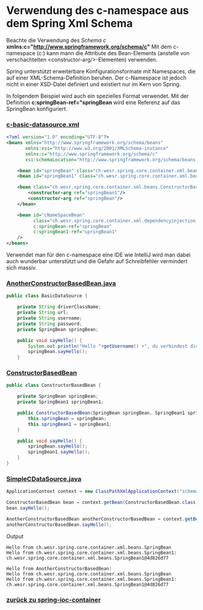 # Verwendung des c-namespace aus dem Spring Xml Schema

Beachte die Verwendung des *Schema c* **xmlns:c="http://www.springframework.org/schema/c"**
Mit dem c-namespace (c:<variablenname>) kann mann die Attribute des Bean-Elements (anstelle von verschachtelten \<constructor-arg/>-Elementen) verwenden.

Spring unterstützt erweiterbare Konfigurationsformate mit Namespaces, die auf einer XML-Schema-Definition beruhen.
Der c-Namespace ist jedoch nicht in einer XSD-Datei definiert und existiert nur im Kern von Spring.

In folgendem Beispiel wird auch ein spezielles Format verwendet.
Mit der Definition **c:springBean-ref="springBean** wird eine Referenz auf das SpringBean konfiguriert.

### [c-basic-datasource.xml](../../../src/main/resources/dependencies/schema-namespaces/c-basic-datasource.xml)
```xml
<?xml version="1.0" encoding="UTF-8"?>
<beans xmlns="http://www.springframework.org/schema/beans"
       xmlns:xsi="http://www.w3.org/2001/XMLSchema-instance"
       xmlns:c="http://www.springframework.org/schema/c"
       xsi:schemaLocation="http://www.springframework.org/schema/beans http://www.springframework.org/schema/beans/spring-beans.xsd">

    <bean id="springBean" class="ch.wesr.spring.core.container.xml.beans.SpringBean"/>
    <bean id="springBean1" class="ch.wesr.spring.core.container.xml.beans.SpringBean1"/>

    <bean class="ch.wesr.spring.core.container.xml.beans.ConstructorBasedBean">
        <constructor-arg ref="springBean1"/>
        <constructor-arg ref="springBean"/>
    </bean>

    <bean id="cNameSpaceBean"
          class="ch.wesr.spring.core.container.xml.dependencyinjection.schemanamespaces.AnotherConstructorBasedBean"
          c:springBean-ref="springBean"
          c:springBean1-ref="springBean1"
    />
</beans>

```
Verwendet man für den c-namespace eine IDE wie IntelliJ wird man dabei auch wunderbar unterstützt und die Gefahr auf Schreibfehler vermindert sich massiv.
### [AnotherConstructorBasedBean.java](../../../src/main/java/ch/wesr/spring/core/container/xml/dependencyinjection/schemanamespaces/AnotherConstructorBasedBean.java)
````java
public class BasicDataSource {

    private String driverClassName;
    private String url;
    private String username;
    private String password;
    private SpringBean springBean;

    public void sayHello() {
        System.out.println("Hello "+getUsername() +", du verbindest dich mit " +getUrl());
        springBean.sayHello();
    }
````

### [ConstructorBasedBean](../../../src/main/java/ch/wesr/spring/core/container/xml/beans/ConstructorBasedBean.java)
````java
public class ConstructorBasedBean {

    private SpringBean springBean;
    private SpringBean1 springBean1;

    public ConstructorBasedBean(SpringBean springBean, SpringBean1 springBean1) {
        this.springBean = springBean;
        this.springBean1 = springBean1;
    }

    public void sayHello() {
        springBean.sayHello();
        springBean1.sayHello();
    }
}
````

### [SimpleCDataSource.java](../../../src/main/java/ch/wesr/spring/core/container/xml/dependencyinjection/schemanamespaces/SimpleCDataSource.java)
````java
ApplicationContext context = new ClassPathXmlApplicationContext("schema-namespaces/c-basic-datasource.xml");

ConstructorBasedBean bean = context.getBean(ConstructorBasedBean.class);
bean.sayHello();

AnotherConstructorBasedBean anotherConstructorBasedBean = context.getBean(AnotherConstructorBasedBean.class);
anotherConstructorBasedBean.sayHello();
````

Output
````text
Hello from ch.wesr.spring.core.container.xml.beans.SpringBean
Hello from ch.wesr.spring.core.container.xml.beans.SpringBean1: ch.wesr.spring.core.container.xml.beans.SpringBean1@4d826d77

Hello from AnotherConstructorBasedBean: 
Hello from ch.wesr.spring.core.container.xml.beans.SpringBean
Hello from ch.wesr.spring.core.container.xml.beans.SpringBean1: ch.wesr.spring.core.container.xml.beans.SpringBean1@4d826d77
````

### [zurück zu spring-ioc-container](../../../spring-ioc-container.md)
